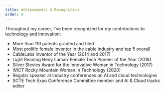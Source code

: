 ```yaml
---
title: Achievements & Recognition
order: 4
---
```


Throughout my career, I've been recognized for my contributions to technology and innovation:

- More than 110 patents granted and filed
- Most prolific female inventor in the cable industry and top 5 overall
- CableLabs Inventor of the Year (2014 and 2017)
- Light Reading Hedy Lamarr Female Tech Pioneer of the Year (2018)
- Silver Stevies Award for the Innovative Woman in Technology (2017)
- WICT Rocky Mountain Woman in Technology (2020)
- Regular speaker at industry conferences on AI and cloud technologies
- SCTE Tech Expo Conference Committee member and AI & Cloud tracks editor 